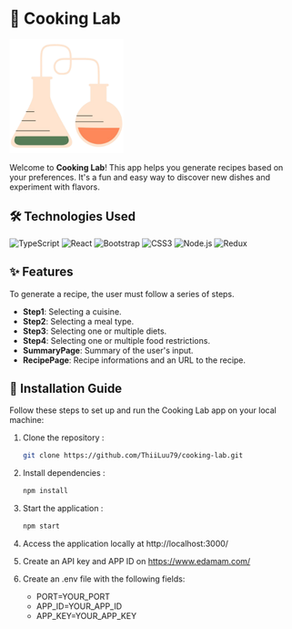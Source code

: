 # 🍳 Cooking Lab

<img src="public\cookingLabLogo1.png" alt="Cooking Lab Logo" width="200" height="200">

Welcome to **Cooking Lab**! This app helps you generate recipes based on your preferences. It's a fun and easy way to discover new dishes and experiment with flavors.

## 🛠 Technologies Used

![TypeScript](https://img.shields.io/badge/-TypeScript-007ACC?style=flat&logo=typescript&logoColor=white)
![React](https://img.shields.io/badge/-React-61DAFB?style=flat&logo=react&logoColor=white)
![Bootstrap](https://img.shields.io/badge/-Bootstrap-563D7C?style=flat&logo=bootstrap&logoColor=white)
![CSS3](https://img.shields.io/badge/-CSS3-1572B6?style=flat&logo=css3&logoColor=white)
![Node.js](https://img.shields.io/badge/-Node.js-339933?style=flat&logo=node.js&logoColor=white)
![Redux](https://img.shields.io/badge/-Redux-764ABC?style=flat&logo=redux&logoColor=white)

## ✨ Features

To generate a recipe, the user must follow a series of steps.

- **Step1**: Selecting a cuisine.
- **Step2**: Selecting a meal type.
- **Step3**: Selecting one or multiple diets.
- **Step4**: Selecting one or multiple food restrictions.
- **SummaryPage**: Summary of the user's input.
- **RecipePage**: Recipe informations and an URL to the recipe.

## 🚀 Installation Guide

Follow these steps to set up and run the Cooking Lab app on your local machine:

1. Clone the repository :
    ```sh
    git clone https://github.com/ThiiLuu79/cooking-lab.git
    ```

2. Install dependencies :
    ```sh
    npm install
    ```

3. Start the application :
    ```sh
    npm start
    ```
4. Access the application locally at http://localhost:3000/

5. Create an API key and APP ID on https://www.edamam.com/

6. Create an .env file with the following fields:
    - PORT=YOUR_PORT
    - APP_ID=YOUR_APP_ID
    - APP_KEY=YOUR_APP_KEY
